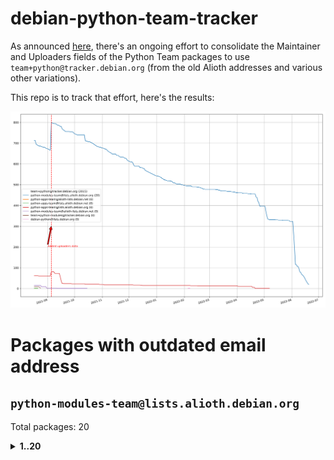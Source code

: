 # debian-python-team-tracker



As announced [here](https://lists.debian.org/debian-python/2021/08/msg00006.html), there's an ongoing effort to consolidate the Maintainer and Uploaders fields of the Python Team packages to use `team+python@tracker.debian.org` (from the old Alioth addresses and various other variations).



This repo is to track that effort, here's the results:



![Python team emails](images/python_team_emails.svg)


# Packages with outdated email address

## `python-modules-team@lists.alioth.debian.org`
Total packages: 20
<details>
<summary><b>1..20</b></summary>


| # | Package | Version |
| --- | --- | --- |
| 1 | [django-pipeline](https://tracker.debian.org/django-pipeline) | 1.6.14-3 |
| 2 | [flask-script](https://tracker.debian.org/flask-script) | 2.0.6-2 |
| 3 | [python-mailer](https://tracker.debian.org/python-mailer) | 0.8.1-4 |
| 4 | [python-mastodon](https://tracker.debian.org/python-mastodon) | 1.5.1-1 |
| 5 | [python-model-mommy](https://tracker.debian.org/python-model-mommy) | 1.6.0-2 |
| 6 | [python-pathtools](https://tracker.debian.org/python-pathtools) | 0.1.2-4 |
| 7 | [python-pem](https://tracker.debian.org/python-pem) | 19.1.0-1 |
| 8 | [python-persistent](https://tracker.debian.org/python-persistent) | 4.6.4-0.2 |
| 9 | [python-phonenumbers](https://tracker.debian.org/python-phonenumbers) | 8.12.1-1 |
| 10 | [python-plaster](https://tracker.debian.org/python-plaster) | 1.0-2 |
| 11 | [python-plaster-pastedeploy](https://tracker.debian.org/python-plaster-pastedeploy) | 0.5-3 |
| 12 | [python-repoze.sphinx.autointerface](https://tracker.debian.org/python-repoze.sphinx.autointerface) | 0.8-0.2 |
| 13 | [python-service-identity](https://tracker.debian.org/python-service-identity) | 18.1.0-6 |
| 14 | [python-simpy](https://tracker.debian.org/python-simpy) | 2.3.1+dfsg-2 |
| 15 | [python-slimmer](https://tracker.debian.org/python-slimmer) | 0.1.30-8 |
| 16 | [python-suntime](https://tracker.debian.org/python-suntime) | 1.2.5-2 |
| 17 | [python-tempita](https://tracker.debian.org/python-tempita) | 0.5.2-6 |
| 18 | [python-urlobject](https://tracker.debian.org/python-urlobject) | 2.4.3-3 |
| 19 | [quark-sphinx-theme](https://tracker.debian.org/quark-sphinx-theme) | 0.5.1-2 |
| 20 | [sphinx](https://tracker.debian.org/sphinx) | 1.8.5-5 |
</details>
